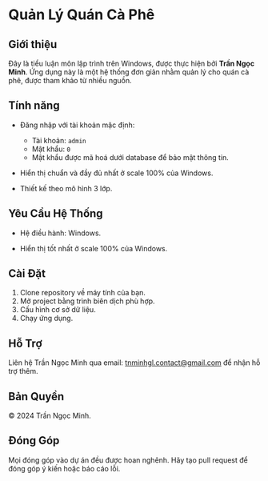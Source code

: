 # Quản Lý Quán Cà Phê

## Giới thiệu

Đây là tiểu luận môn lập trình trên Windows, được thực hiện bởi **Trần Ngọc Minh**. Ứng dụng này là một hệ thống đơn giản nhằm quản lý cho quán cà phê, được tham khảo từ nhiều nguồn.

## Tính năng

- Đăng nhập với tài khoản mặc định:
  - Tài khoản: `admin`
  - Mật khẩu: `0`
  - Mật khẩu được mã hoá dưới database để bảo mật thông tin.

- Hiển thị chuẩn và đầy đủ nhất ở scale 100% của Windows.

- Thiết kế theo mô hình 3 lớp.

## Yêu Cầu Hệ Thống

- Hệ điều hành: Windows.

- Hiển thị tốt nhất ở scale 100% của Windows.

## Cài Đặt

1. Clone repository về máy tính của bạn.
2. Mở project bằng trình biên dịch phù hợp.
3. Cấu hình cơ sở dữ liệu.
4. Chạy ứng dụng.

## Hỗ Trợ

Liên hệ Trần Ngọc Minh qua email: tnminhgl.contact@gmail.com để nhận hỗ trợ thêm.

## Bản Quyền

© 2024 Trần Ngọc Minh.

## Đóng Góp

Mọi đóng góp vào dự án đều được hoan nghênh. Hãy tạo pull request để đóng góp ý kiến hoặc báo cáo lỗi.
